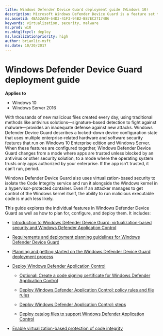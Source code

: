 ```yaml
---
title: Windows Defender Device Guard deployment guide (Windows 10)
description: Microsoft Windows Defender Device Guard is a feature set that consists of both hardware and software system integrity hardening features that revolutionize the Windows operating system’s security.
ms.assetid: 4BA52AA9-64D3-41F3-94B2-B87EC2717486
keywords: virtualization, security, malware
ms.prod: w10
ms.mktglfcycl: deploy
ms.localizationpriority: high
author: brianlic-msft
ms.date: 10/20/2017
---
```


# Windows Defender Device Guard deployment guide

**Applies to**
-   Windows 10
-   Windows Server 2016

With thousands of new malicious files created every day, using traditional methods like antivirus solutions—signature-based detection to fight against malware—provides an inadequate defense against new attacks. Windows Defender Device Guard describes a locked-down device configuration state that uses multiple enterprise-related hardware and software security features that run on Windows 10 Enterprise edition and Windows Server. When these features are configured together, Windows Defender Device Guard changes from a mode where apps are trusted unless blocked by an antivirus or other security solution, to a mode where the operating system trusts only apps authorized by your enterprise. If the app isn’t trusted, it can’t run, period. 

Windows Defender Device Guard also uses virtualization-based security to isolate the Code Integrity service and run it alongside the Windows kernel in a hypervisor-protected container. Even if an attacker manages to get control of the Windows kernel itself, the ability to run malicious executable code is much less likely. 

This guide explores the individual features in Windows Defender Device Guard as well as how to plan for, configure, and deploy them. It includes:

- [Introduction to Windows Defender Device Guard: virtualization-based security and Windows Defender Application Control](introduction-to-device-guard-virtualization-based-security-and-windows-defender-application-control.md)

- [Requirements and deployment planning guidelines for Windows Defender Device Guard](requirements-and-deployment-planning-guidelines-for-device-guard.md)

- [Planning and getting started on the Windows Defender Device Guard deployment process](planning-and-getting-started-on-the-device-guard-deployment-process.md)

- [Deploy Windows Defender Application Control](deploy-windows-defender-application-control.md)

    - [Optional: Create a code signing certificate for Windows Defender Application Control](optional-create-a-code-signing-certificate-for-windows-defender-application-control.md)

    - [Deploy Windows Defender Application Control: policy rules and file rules](deploy-windows-defender-application-control-policy-rules-and-file-rules.md)

    - [Deploy Windows Defender Application Control: steps](steps-to-deploy-windows-defender-application-control.md)

    - [Deploy catalog files to support Windows Defender Application Control](deploy-catalog-files-to-support-windows-defender-application-control.md)

- [Enable virtualization-based protection of code integrity](deploy-device-guard-enable-virtualization-based-security.md)

